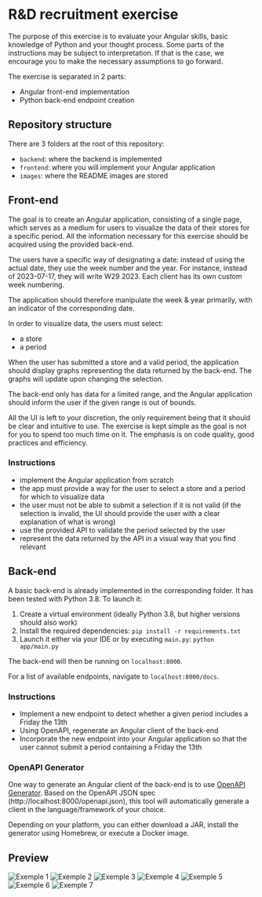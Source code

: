 # R&D recruitment exercise

The purpose of this exercise is to evaluate your Angular skills, basic knowledge of Python and your thought process.
Some parts of the instructions may be subject to interpretation.
If that is the case, we encourage you to make the necessary assumptions to go forward.

The exercise is separated in 2 parts:

* Angular front-end implementation
* Python back-end endpoint creation

## Repository structure

There are 3 folders at the root of this repository:

* `backend`: where the backend is implemented
* `frontend`: where you will implement your Angular application
* `images`: where the README images are stored

## Front-end

The goal is to create an Angular application, consisting of a single page, which serves as a medium for users to visualize the data of their stores for a specific period.
All the information necessary for this exercise should be acquired using the provided back-end.

The users have a specific way of designating a date: instead of using the actual date, they use the week number and the year.
For instance, instead of 2023-07-17, they will write W29 2023. Each client has its own custom week numbering.

The application should therefore manipulate the week & year primarily, with an indicator of the corresponding date.

In order to visualize data, the users must select:
* a store
* a period

When the user has submitted a store and a valid period, the application should display graphs representing the data returned by the back-end.
The graphs will update upon changing the selection.

The back-end only has data for a limited range, and the Angular application should inform the user if the given range is out of bounds.

All the UI is left to your discretion, the only requirement being that it should be clear and intuitive to use.
The exercise is kept simple as the goal is not for you to spend too much time on it.
The emphasis is on code quality, good practices and efficiency.

### Instructions

* implement the Angular application from scratch
* the app must provide a way for the user to select a store and a period for which to visualize data
* the user must not be able to submit a selection if it is not valid (if the selection is invalid, the UI should provide the user with a clear explanation of what is wrong)
* use the provided API to validate the period selected by the user
* represent the data returned by the API in a visual way that you find relevant

## Back-end

A basic back-end is already implemented in the corresponding folder.
It has been tested with Python 3.8.
To launch it:

1. Create a virtual environment (ideally Python 3.8, but higher versions should also work)
2. Install the required dependencies: `pip install -r requirements.txt`
3. Launch it either via your IDE or by executing `main.py`: `python app/main.py`

The back-end will then be running on `localhost:8000`.

For a list of available endpoints, navigate to `localhost:8000/docs`.

### Instructions

* Implement a new endpoint to detect whether a given period includes a Friday the 13th
* Using OpenAPI, regenerate an Angular client of the back-end
* Incorporate the new endpoint into your Angular application so that the user cannot submit a period containing a Friday the 13th

### OpenAPI Generator

One way to generate an Angular client of the back-end is to use [OpenAPI Generator](https://github.com/OpenAPITools/openapi-generator).
Based on the OpenAPI JSON spec (http://localhost:8000/openapi.json), this tool will automatically generate a client in the language/framework of your choice.

Depending on your platform, you can either download a JAR, install the generator using Homebrew, or execute a Docker image.

## Preview
![Exemple 1](https://cdn.discordapp.com/attachments/934924497767792671/1146495459867754586/image.png)
![Exemple 2](https://cdn.discordapp.com/attachments/934924497767792671/1146495530420154481/image.png)
![Exemple 3](https://cdn.discordapp.com/attachments/934924497767792671/1146495559599923220/image.png)
![Exemple 4](https://cdn.discordapp.com/attachments/934924497767792671/1146495605670150154/image.png)
![Exemple 5](https://cdn.discordapp.com/attachments/934924497767792671/1146495632270426132/image.png)
![Exemple 6](https://cdn.discordapp.com/attachments/934924497767792671/1146495688776106064/image.png)
![Exemple 7](https://cdn.discordapp.com/attachments/934924497767792671/1146495767536738325/image.png)


